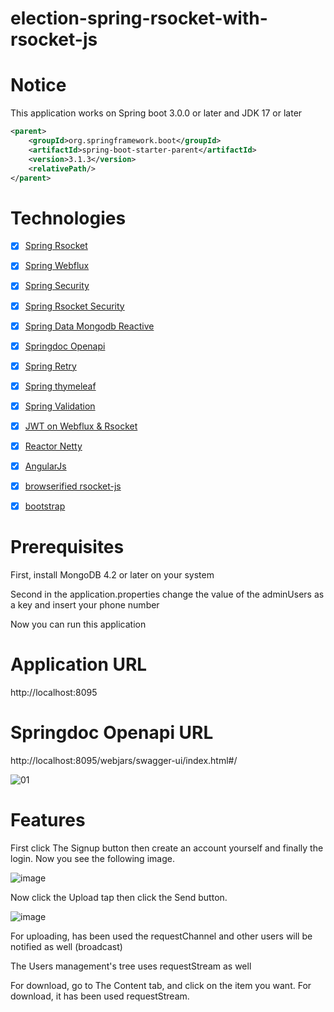 # election-spring-rsocket-with-rsocket-js

# Notice

This application works on Spring boot 3.0.0 or later and JDK 17 or later

```xml
<parent>
    <groupId>org.springframework.boot</groupId>
    <artifactId>spring-boot-starter-parent</artifactId>
    <version>3.1.3</version>
    <relativePath/>
</parent>
```

# Technologies
- [x] [Spring Rsocket](https://github.com/benwilcock/spring-rsocket-demo)
- [x] [Spring Webflux](https://github.com/spring-projects/spring-framework/tree/main/spring-webflux)
- [x] [Spring Security](https://github.com/spring-projects/spring-security)
- [x] [Spring Rsocket Security](https://github.com/spring-tips/rsocket-security)
- [x] [Spring Data Mongodb Reactive](https://github.com/spring-projects/spring-data-mongodb/blob/main/src/main/asciidoc/reference/reactive-mongo-repositories.adoc)
- [x] [Springdoc Openapi](https://github.com/springdoc/springdoc-openapi)
- [x] [Spring Retry](https://github.com/spring-projects/spring-retry)
- [x] [Spring thymeleaf](https://github.com/thymeleaf/thymeleaf-spring)
- [x] [Spring Validation](https://github.com/spring-projects/spring-boot/blob/main/spring-boot-project/spring-boot-starters/spring-boot-starter-validation/build.gradle)
- [x] [JWT on Webflux & Rsocket](https://github.com/jwtk/jjwt)
- [x] [Reactor Netty](https://github.com/spring-projects/spring-boot/tree/main/spring-boot-project/spring-boot-starters/spring-boot-starter-reactor-netty)
- [x] [AngularJs](https://github.com/angular/angular.js?)
- [x] [browserified rsocket-js](https://github.com/rsocket/rsocket-js/tree/master)
- [x] [bootstrap](https://github.com/twbs)


# Prerequisites

First, install MongoDB 4.2 or later on your system

Second in the application.properties change the value of the adminUsers as a key  and insert your phone number

Now you can run this application

# Application URL
http://localhost:8095

# Springdoc Openapi URL
http://localhost:8095/webjars/swagger-ui/index.html#/

![01](https://github.com/kasra-haghpanah/spring-rsocket-with-rsocketjs/assets/53397941/8eec1f1d-deb4-4a1b-be87-fd58194cde1c)


# Features
First click The Signup button then create an account yourself and finally the login. Now you see the following image.

![image](https://user-images.githubusercontent.com/53397941/168492767-1c414c6e-a700-45ec-bf94-30ff7ad3d25d.png)

Now click the Upload tap then click the Send button.

![image](https://user-images.githubusercontent.com/53397941/168492923-9b7259e9-d947-42a9-aec5-e1c24817bac1.png)

For uploading, has been used the requestChannel and other users will be notified as well (broadcast)

The Users management's tree uses requestStream as well

For download, go to The Content tab, and click on the item you want. For download, it has been used requestStream.
